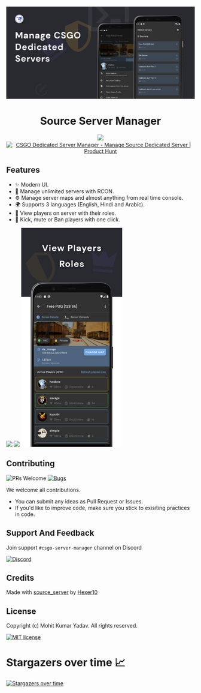 <p align="center">
  <a href="https://play.google.com/store/apps/details?id=come.csgo.server.manager">
    <img src="demo/banner.png">
  </a>
</p>

<h1 align="center">Source Server Manager</h1>

<div align="center">

  <a href="https://play.google.com/store/apps/details?id=come.csgo.server.manager">
    <img width="200" src="demo/google-play-badge.png">
  </a>
  <a href="https://www.producthunt.com/posts/csgo-dedicated-server-manager?utm_source=badge-featured&utm_medium=badge&utm_souce=badge-csgo-dedicated-server-manager" target="_blank"><img src="https://api.producthunt.com/widgets/embed-image/v1/featured.svg?post_id=301819&theme=dark" alt="CSGO Dedicated Server Manager - Manage Source Dedicated Server | Product Hunt" style="width: 250px; height: 80px;" width="250" /></a>

<!-- Add Badges here -->
</div>

## Features

- ✨ Modern UI.
- 🔐 Manage unlimited servers with RCON.
- ⚙️ Manage server maps and almost anything from real time console.
- 🌍 Supports 3 languages (English, Hindi and Arabic).
- 🤠 View players on server with their roles.
- 🔨 Kick, mute or Ban players with one click.

<div align="left">
    <img width="270" src="demo/home.png">
    <img width="270" src="demo/edit.png">
    <img width="270" src="demo/sv.png">
</div>

## Contributing

![PRs Welcome](https://img.shields.io/badge/PRs-welcome-brightgreen.svg?style=flat-square)
[![Bugs](https://img.shields.io/static/v1?label=Bugs&message=Report&color=red&style=flat-square)](https://github.com/mohitkyadav/source-server-manager/issues)

We welcome all contributions.

- You can submit any ideas as Pull Request or Issues.
- If you'd like to improve code, make sure you stick to exisiting practices in code.

## Support And Feedback

Join support `#csgo-server-manager` channel on Discord

[![Discord](https://img.shields.io/discord/522610943037931551?color=7389D8&logo=discord&style=for-the-badge)](https://discord.gg/kDxrYXWqbf)

## Credits

Made with <a href="https://github.com/Hexer10/source_server" title="Flaticon"> source_server</a> by <a href="https://github.com/Hexer10" title="Freepik">Hexer10</a>

## License

Copyright (c) Mohit Kumar Yadav. All rights reserved.

[![MIT license](https://img.shields.io/badge/License-MIT-blue.svg?style=for-the-badge&color=orange)](https://github.com/mohitkyadav/source-server-manager/blob/main/LICENSE)

# Stargazers over time 📈

[![Stargazers over time](https://starcharts.herokuapp.com/mohitkyadav/source-server-manager.svg)](https://starcharts.herokuapp.com/mohitkyadav/source-server-manager)
